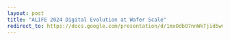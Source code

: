 ```yaml
---
layout: post
title: "ALIFE 2024 Digital Evolution at Wafer Scale"
redirect_to: https://docs.google.com/presentation/d/1mxOdbO7nnWkTjid5wmuwV3dqEa9O1T1DtcxRuxlsQSE/
---
```

